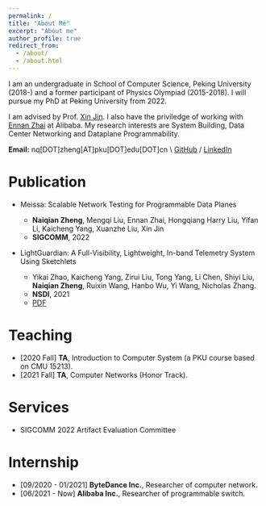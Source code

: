 ```yaml
---
permalink: /
title: "About Me"
excerpt: "About me"
author_profile: true
redirect_from: 
  - /about/
  - /about.html
---
```

I am an undergraduate in School of Computer Science, Peking University (2018-) and a former participant of Physics Olympiad (2015-2018). I will pursue my PhD at Peking University from 2022.

I am advised by Prof. [Xin Jin](https://xinjin.github.io/). I also have the priviledge of working with [Ennan Zhai](https://ennanzhai.github.io/) at Alibaba. My research interests are System Building, Data Center Networking and Dataplane Programmability.

**Email:** nq[DOT]zheng[AT]pku[DOT]edu[DOT]cn \\
[GitHub](https://github.com/NaturezzZ)
 / [LinkedIn](https://www.linkedin.com/in/naiqian-zheng-05b36b1a5/)

Publication
======
- Meissa: Scalable Network Testing for Programmable Data Planes
  - **Naiqian Zheng**, Mengqi Liu, Ennan Zhai, Hongqiang Harry Liu, Yifan Li, Kaicheng Yang, Xuanzhe Liu, Xin Jin
  - **SIGCOMM**, 2022

- LightGuardian: A Full-Visibility, Lightweight, In-band Telemetry System Using Sketchlets
  - Yikai Zhao, Kaicheng Yang, Zirui Liu, Tong Yang, Li Chen, Shiyi Liu, **Naiqian Zheng**, Ruixin Wang, Hanbo Wu, Yi Wang, Nicholas Zhang.
  - **NSDI**, 2021
  - [PDF](https://zhengnq.com/files/NSDI21-LightGuardian.pdf)

Teaching
======
- [2020 Fall] **TA**, Introduction to Computer System (a PKU course based on CMU 15213).
- [2021 Fall] **TA**, Computer Networks (Honor Track).

Services
======
- SIGCOMM 2022 Artifact Evaluation Committee
  
Internship
======
- [09/2020 - 01/2021] **ByteDance Inc.**, Researcher of computer network.
- [06/2021 - Now] **Alibaba Inc.**, Researcher of programmable switch.
